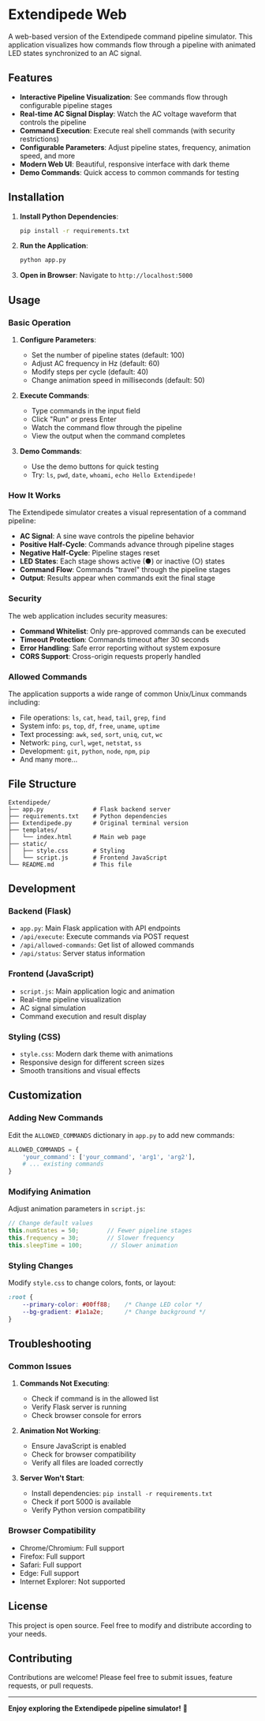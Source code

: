 # Extendipede Web

A web-based version of the Extendipede command pipeline simulator. This application visualizes how commands flow through a pipeline with animated LED states synchronized to an AC signal.

## Features

- **Interactive Pipeline Visualization**: See commands flow through configurable pipeline stages
- **Real-time AC Signal Display**: Watch the AC voltage waveform that controls the pipeline
- **Command Execution**: Execute real shell commands (with security restrictions)
- **Configurable Parameters**: Adjust pipeline states, frequency, animation speed, and more
- **Modern Web UI**: Beautiful, responsive interface with dark theme
- **Demo Commands**: Quick access to common commands for testing

## Installation

1. **Install Python Dependencies**:
   ```bash
   pip install -r requirements.txt
   ```

2. **Run the Application**:
   ```bash
   python app.py
   ```

3. **Open in Browser**:
   Navigate to `http://localhost:5000`

## Usage

### Basic Operation

1. **Configure Parameters**:
   - Set the number of pipeline states (default: 100)
   - Adjust AC frequency in Hz (default: 60)
   - Modify steps per cycle (default: 40)
   - Change animation speed in milliseconds (default: 50)

2. **Execute Commands**:
   - Type commands in the input field
   - Click "Run" or press Enter
   - Watch the command flow through the pipeline
   - View the output when the command completes

3. **Demo Commands**:
   - Use the demo buttons for quick testing
   - Try: `ls`, `pwd`, `date`, `whoami`, `echo Hello Extendipede!`

### How It Works

The Extendipede simulator creates a visual representation of a command pipeline:

- **AC Signal**: A sine wave controls the pipeline behavior
- **Positive Half-Cycle**: Commands advance through pipeline stages
- **Negative Half-Cycle**: Pipeline stages reset
- **LED States**: Each stage shows active (●) or inactive (○) states
- **Command Flow**: Commands "travel" through the pipeline stages
- **Output**: Results appear when commands exit the final stage

### Security

The web application includes security measures:

- **Command Whitelist**: Only pre-approved commands can be executed
- **Timeout Protection**: Commands timeout after 30 seconds
- **Error Handling**: Safe error reporting without system exposure
- **CORS Support**: Cross-origin requests properly handled

### Allowed Commands

The application supports a wide range of common Unix/Linux commands including:

- File operations: `ls`, `cat`, `head`, `tail`, `grep`, `find`
- System info: `ps`, `top`, `df`, `free`, `uname`, `uptime`
- Text processing: `awk`, `sed`, `sort`, `uniq`, `cut`, `wc`
- Network: `ping`, `curl`, `wget`, `netstat`, `ss`
- Development: `git`, `python`, `node`, `npm`, `pip`
- And many more...

## File Structure

```
Extendipede/
├── app.py              # Flask backend server
├── requirements.txt    # Python dependencies
├── Extendipede.py      # Original terminal version
├── templates/
│   └── index.html      # Main web page
├── static/
│   ├── style.css       # Styling
│   └── script.js       # Frontend JavaScript
└── README.md           # This file
```

## Development

### Backend (Flask)
- `app.py`: Main Flask application with API endpoints
- `/api/execute`: Execute commands via POST request
- `/api/allowed-commands`: Get list of allowed commands
- `/api/status`: Server status information

### Frontend (JavaScript)
- `script.js`: Main application logic and animation
- Real-time pipeline visualization
- AC signal simulation
- Command execution and result display

### Styling (CSS)
- `style.css`: Modern dark theme with animations
- Responsive design for different screen sizes
- Smooth transitions and visual effects

## Customization

### Adding New Commands
Edit the `ALLOWED_COMMANDS` dictionary in `app.py` to add new commands:

```python
ALLOWED_COMMANDS = {
    'your_command': ['your_command', 'arg1', 'arg2'],
    # ... existing commands
}
```

### Modifying Animation
Adjust animation parameters in `script.js`:

```javascript
// Change default values
this.numStates = 50;        // Fewer pipeline stages
this.frequency = 30;        // Slower frequency
this.sleepTime = 100;        // Slower animation
```

### Styling Changes
Modify `style.css` to change colors, fonts, or layout:

```css
:root {
    --primary-color: #00ff88;    /* Change LED color */
    --bg-gradient: #1a1a2e;      /* Change background */
}
```

## Troubleshooting

### Common Issues

1. **Commands Not Executing**:
   - Check if command is in the allowed list
   - Verify Flask server is running
   - Check browser console for errors

2. **Animation Not Working**:
   - Ensure JavaScript is enabled
   - Check for browser compatibility
   - Verify all files are loaded correctly

3. **Server Won't Start**:
   - Install dependencies: `pip install -r requirements.txt`
   - Check if port 5000 is available
   - Verify Python version compatibility

### Browser Compatibility

- Chrome/Chromium: Full support
- Firefox: Full support
- Safari: Full support
- Edge: Full support
- Internet Explorer: Not supported

## License

This project is open source. Feel free to modify and distribute according to your needs.

## Contributing

Contributions are welcome! Please feel free to submit issues, feature requests, or pull requests.

---

**Enjoy exploring the Extendipede pipeline simulator!** 🚀

